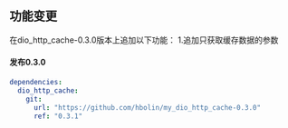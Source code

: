## 功能变更

在dio_http_cache-0.3.0版本上追加以下功能：
1.追加只获取缓存数据的参数

#### 发布0.3.0

```yaml
dependencies:
  dio_http_cache:
    git:
      url: "https://github.com/hbolin/my_dio_http_cache-0.3.0"
      ref: "0.3.1"
```